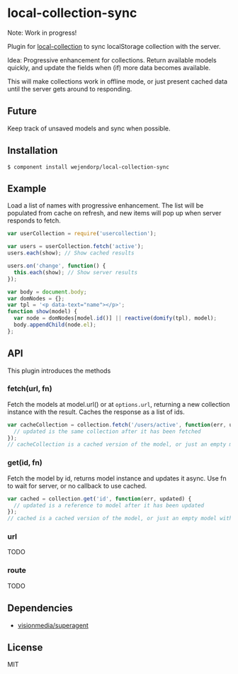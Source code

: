 # local-collection-sync
Note: Work in progress!

Plugin for [local-collection](https://github.com/wejendorp/local-collection) to
sync localStorage collection with the server.

Idea: Progressive enhancement for collections. Return available models quickly,
and update the fields when (if) more data becomes available.

This will make collections work in offline mode, or just present cached data
until the server gets around to responding.

## Future
Keep track of unsaved models and sync when possible.

## Installation

    $ component install wejendorp/local-collection-sync

## Example
Load a list of names with progressive enhancement. The list will be populated
from cache on refresh, and new items will pop up when server responds to fetch.

```js
var userCollection = require('usercollection');

var users = userCollection.fetch('active');
users.each(show); // Show cached results

users.on('change', function() {
  this.each(show); // Show server results
});

var body = document.body;
var domNodes = {};
var tpl = '<p data-text="name"></p>';
function show(model) {
  var node = domNodes[model.id()] || reactive(domify(tpl), model);
  body.appendChild(node.el);
};
```

## API
This plugin introduces the methods

### fetch(url, fn)
Fetch the models at model.url() or at `options.url`, returning a new collection
instance with the result. Caches the response as a list of ids.

```js
var cacheCollection = collection.fetch('/users/active', function(err, updated) {
  // updated is the same collection after it has been fetched
});
// cacheCollection is a cached version of the model, or just an empty model with the id
```

### get(id, fn)
Fetch the model by id, returns model instance and updates it async. Use fn to
wait for server, or no callback to use cached.

```js
var cached = collection.get('id', function(err, updated) {
  // updated is a reference to model after it has been updated
});
// cached is a cached version of the model, or just an empty model with the id
```

### url
TODO

### route
TODO

## Dependencies
- [visionmedia/superagent](https://github.com/visionmedia/superagent)

## License
MIT
